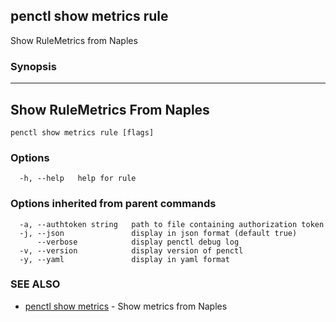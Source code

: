 ## penctl show metrics rule

Show RuleMetrics from Naples

### Synopsis



---------------------------------
 Show RuleMetrics From Naples 
---------------------------------


```
penctl show metrics rule [flags]
```

### Options

```
  -h, --help   help for rule
```

### Options inherited from parent commands

```
  -a, --authtoken string   path to file containing authorization token
  -j, --json               display in json format (default true)
      --verbose            display penctl debug log
  -v, --version            display version of penctl
  -y, --yaml               display in yaml format
```

### SEE ALSO
* [penctl show metrics](penctl_show_metrics.md)	 - Show metrics from Naples

